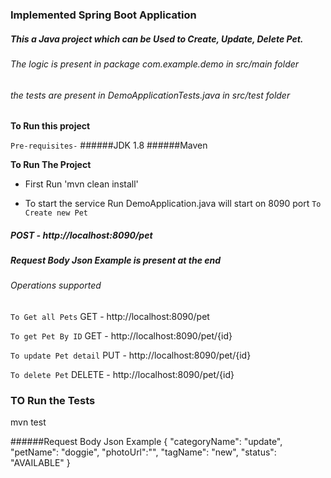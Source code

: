 ### Implemented Spring Boot Application
##### This a Java project which can be Used to Create, Update, Delete Pet.

###### The logic is present in package com.example.demo in src/main folder
###### the tests are present in DemoApplicationTests.java in src/test folder

**To Run this project**

`Pre-requisites-`
######JDK 1.8
######Maven

**To Run The Project**
* First Run 'mvn clean install'

* To start the service Run DemoApplication.java will start on 8090 port
`To Create new Pet`
##### POST - http://localhost:8090/pet
##### Request Body Json Example is present at the end

###### Operations supported

`To Get all Pets`
GET - http://localhost:8090/pet

`To get Pet By ID`
GET - http://localhost:8090/pet/{id}

`To update Pet detail`
PUT - http://localhost:8090/pet/{id}

`To delete Pet`
DELETE - http://localhost:8090/pet/{id}


### TO Run the Tests

mvn test


######Request Body Json Example
{
  "categoryName": "update",
  "petName": "doggie",
  "photoUrl":"",
  "tagName": "new",
  "status": "AVAILABLE"
}